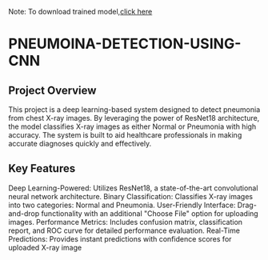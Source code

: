Note: To download trained model,[click here](https://universe.roboflow.com/mohamed-traore-2ekkp/chest-x-rays-qjmia/dataset/4)

# PNEUMOINA-DETECTION-USING-CNN
## Project Overview
This project is a deep learning-based system designed to detect pneumonia from chest X-ray images. By leveraging the power of ResNet18 architecture, the model classifies X-ray images as either Normal or Pneumonia with high accuracy. The system is built to aid healthcare professionals in making accurate diagnoses quickly and effectively.
## Key Features
Deep Learning-Powered: Utilizes ResNet18, a state-of-the-art convolutional neural network architecture.
Binary Classification: Classifies X-ray images into two categories: Normal and Pneumonia.
User-Friendly Interface: Drag-and-drop functionality with an additional "Choose File" option for uploading images.
Performance Metrics: Includes confusion matrix, classification report, and ROC curve for detailed performance evaluation.
Real-Time Predictions: Provides instant predictions with confidence scores for uploaded X-ray image
